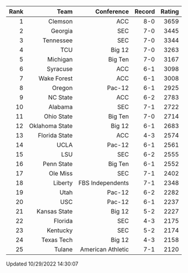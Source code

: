 | Rank  | Team                 | Conference           | Record   | Rating |
| ---:  | ---:                 | ---:                 | ---:     | ---:   |
| 1     | Clemson              | ACC                  | 8-0      | 3659   |
| 2     | Georgia              | SEC                  | 7-0      | 3445   |
| 3     | Tennessee            | SEC                  | 7-0      | 3344   |
| 4     | TCU                  | Big 12               | 7-0      | 3263   |
| 5     | Michigan             | Big Ten              | 7-0      | 3167   |
| 6     | Syracuse             | ACC                  | 6-1      | 3098   |
| 7     | Wake Forest          | ACC                  | 6-1      | 3008   |
| 8     | Oregon               | Pac-12               | 6-1      | 2925   |
| 9     | NC State             | ACC                  | 6-2      | 2783   |
| 10    | Alabama              | SEC                  | 7-1      | 2722   |
| 11    | Ohio State           | Big Ten              | 7-0      | 2714   |
| 12    | Oklahoma State       | Big 12               | 6-1      | 2683   |
| 13    | Florida State        | ACC                  | 4-3      | 2574   |
| 14    | UCLA                 | Pac-12               | 6-1      | 2561   |
| 15    | LSU                  | SEC                  | 6-2      | 2555   |
| 16    | Penn State           | Big Ten              | 6-1      | 2552   |
| 17    | Ole Miss             | SEC                  | 7-1      | 2402   |
| 18    | Liberty              | FBS Independents     | 7-1      | 2348   |
| 19    | Utah                 | Pac-12               | 6-2      | 2282   |
| 20    | USC                  | Pac-12               | 6-1      | 2237   |
| 21    | Kansas State         | Big 12               | 5-2      | 2227   |
| 22    | Florida              | SEC                  | 4-3      | 2175   |
| 23    | Kentucky             | SEC                  | 5-2      | 2174   |
| 24    | Texas Tech           | Big 12               | 4-3      | 2158   |
| 25    | Tulane               | American Athletic    | 7-1      | 2120   |

Updated 10/29/2022 14:30:07
